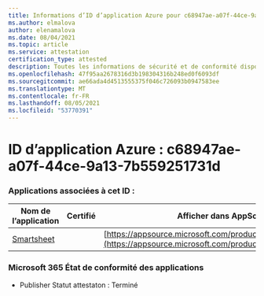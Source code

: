 ```yaml
---
title: Informations d’ID d’application Azure pour c68947ae-a07f-44ce-9a13-7b559251731d
ms.author: elmalova
author: elenamalova
ms.date: 08/04/2021
ms.topic: article
ms.service: attestation
certification_type: attested
description: Toutes les informations de sécurité et de conformité disponibles pour c68947ae-a07f-44ce-9a13-7b559251731d.
ms.openlocfilehash: 47f95aa2678316d3b198304316b248ed0f6093df
ms.sourcegitcommit: ae66ada4d4513555375f046c726093b0947583ee
ms.translationtype: MT
ms.contentlocale: fr-FR
ms.lasthandoff: 08/05/2021
ms.locfileid: "53770391"
---
```

# <a name="azure-app-id-c68947ae-a07f-44ce-9a13-7b559251731d"></a>ID d’application Azure : c68947ae-a07f-44ce-9a13-7b559251731d


### <a name="apps-associated-with-this-id"></a>Applications associées à cet ID :
| **Nom de l’application** | **Certifié** | **Afficher dans AppSource** |
|--------------|---------------|-----------------------|
| [Smartsheet](https://docs.microsoft.com/microsoft-365-app-certification/forward/WA104380975) |  | [https://appsource.microsoft.com/product/office/WA104380975](https://appsource.microsoft.com/product/office/WA104380975) |

### <a name="microsoft-365-app-compliance-status"></a>Microsoft 365 État de conformité des applications
- Publisher Statut attestaton : Terminé
